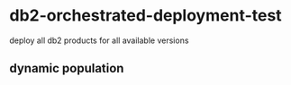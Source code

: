 # db2-orchestrated-deployment-test
deploy all db2 products for all available versions

## dynamic population 
